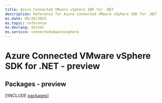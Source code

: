 ```yaml
---
title: Azure Connected VMware vSphere SDK for .NET
description: Reference for Azure Connected VMware vSphere SDK for .NET
ms.date: 08/26/2025
ms.topic: reference
ms.devlang: dotnet
ms.service: connectedvmwarevsphere
---
```

# Azure Connected VMware vSphere SDK for .NET - preview
## Packages - preview
[!INCLUDE [packages](connected-vmware-vsphere-index.md)]